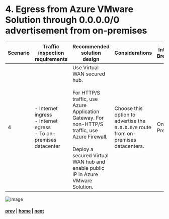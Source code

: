# 4. Egress from Azure VMware Solution through 0.0.0.0/0 advertisement from on-premises
| Scenario | Traffic inspection requirements | Recommended solution design | Considerations | Internet Breakout |
|---|----|---|---|---|
| 4 | - Internet ingress <br> - Internet egress <br> - To on-premises datacenter| Use Virtual WAN secured hub. </br></br>  For HTTP/S traffic, use Azure Application Gateway. For non-HTTP/S traffic, use Azure Firewall.</br></br> Deploy a secured Virtual WAN hub and enable public IP in Azure VMware Solution. | Choose this option to advertise the `0.0.0.0/0` route from on-premises datacenters. | On-Premise

![image](https://user-images.githubusercontent.com/97964083/216826417-fc2178e4-7f6b-4265-b6d2-d72d1dad057b.png)


#### [prev](https://github.com/jasonamedina/FTALive-Sessions/blob/main/content/avs/Scenario%203.md) | [home](./readme.md)  | [next](https://github.com/jasonamedina/FTALive-Sessions/blob/main/content/avs/Scenario%205.md)

